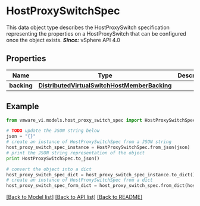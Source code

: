 # HostProxySwitchSpec

This data object type describes the HostProxySwitch specification representing the properties on a HostProxySwitch that can be configured once the object exists.  ***Since:*** vSphere API 4.0 

## Properties
Name | Type | Description | Notes
------------ | ------------- | ------------- | -------------
**backing** | [**DistributedVirtualSwitchHostMemberBacking**](DistributedVirtualSwitchHostMemberBacking.md) |  | [optional] 

## Example

```python
from vmware_vi.models.host_proxy_switch_spec import HostProxySwitchSpec

# TODO update the JSON string below
json = "{}"
# create an instance of HostProxySwitchSpec from a JSON string
host_proxy_switch_spec_instance = HostProxySwitchSpec.from_json(json)
# print the JSON string representation of the object
print HostProxySwitchSpec.to_json()

# convert the object into a dict
host_proxy_switch_spec_dict = host_proxy_switch_spec_instance.to_dict()
# create an instance of HostProxySwitchSpec from a dict
host_proxy_switch_spec_form_dict = host_proxy_switch_spec.from_dict(host_proxy_switch_spec_dict)
```
[[Back to Model list]](../README.md#documentation-for-models) [[Back to API list]](../README.md#documentation-for-api-endpoints) [[Back to README]](../README.md)


